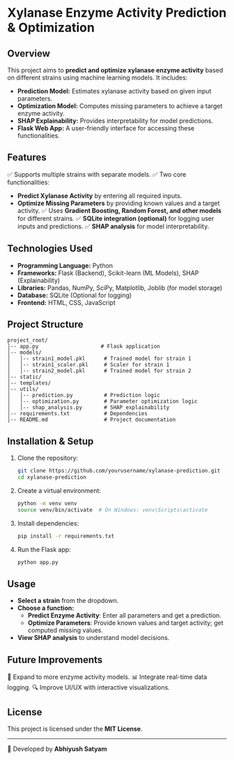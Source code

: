 # Xylanase Enzyme Activity Prediction & Optimization

## Overview
This project aims to **predict and optimize xylanase enzyme activity** based on different strains using machine learning models. It includes:
- **Prediction Model:** Estimates xylanase activity based on given input parameters.
- **Optimization Model:** Computes missing parameters to achieve a target enzyme activity.
- **SHAP Explainability:** Provides interpretability for model predictions.
- **Flask Web App:** A user-friendly interface for accessing these functionalities.

## Features
✅ Supports multiple strains with separate models.
✅ Two core functionalities:
  - **Predict Xylanase Activity** by entering all required inputs.
  - **Optimize Missing Parameters** by providing known values and a target activity.
✅ Uses **Gradient Boosting, Random Forest, and other models** for different strains.
✅ **SQLite integration (optional)** for logging user inputs and predictions.
✅ **SHAP analysis** for model interpretability.

## Technologies Used
- **Programming Language:** Python
- **Frameworks:** Flask (Backend), Scikit-learn (ML Models), SHAP (Explainability)
- **Libraries:** Pandas, NumPy, SciPy, Matplotlib, Joblib (for model storage)
- **Database:** SQLite (Optional for logging)
- **Frontend:** HTML, CSS, JavaScript

## Project Structure
```
project_root/
│-- app.py                    # Flask application
│-- models/
│   │-- strain1_model.pkl      # Trained model for strain 1
│   │-- strain1_scaler.pkl     # Scaler for strain 1
│   │-- strain2_model.pkl      # Trained model for strain 2
│-- static/
│-- templates/
│-- utils/
│   │-- prediction.py          # Prediction logic
│   │-- optimization.py        # Parameter optimization logic
│   │-- shap_analysis.py       # SHAP explainability
│-- requirements.txt           # Dependencies
│-- README.md                  # Project documentation
```

## Installation & Setup
1. Clone the repository:
   ```bash
   git clone https://github.com/yourusername/xylanase-prediction.git
   cd xylanase-prediction
   ```
2. Create a virtual environment:
   ```bash
   python -m venv venv
   source venv/bin/activate  # On Windows: venv\Scripts\activate
   ```
3. Install dependencies:
   ```bash
   pip install -r requirements.txt
   ```
4. Run the Flask app:
   ```bash
   python app.py
   ```

## Usage
- **Select a strain** from the dropdown.
- **Choose a function:**
  - **Predict Enzyme Activity**: Enter all parameters and get a prediction.
  - **Optimize Parameters**: Provide known values and target activity; get computed missing values.
- **View SHAP analysis** to understand model decisions.

## Future Improvements
🚀 Expand to more enzyme activity models.
📊 Integrate real-time data logging.
🔍 Improve UI/UX with interactive visualizations.

## License
This project is licensed under the **MIT License**.

---
🚀 Developed by **Abhiyush Satyam**

